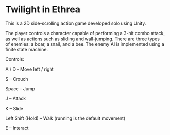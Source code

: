 # Twilight in Ethrea
This is a 2D side-scrolling action game developed solo using Unity.

The player controls a character capable of performing a 3-hit combo attack, as well as actions such as sliding and wall-jumping.
There are three types of enemies: a boar, a snail, and a bee. The enemy AI is implemented using a finite state machine.

Controls:

A / D – Move left / right

S – Crouch

Space – Jump

J – Attack

K – Slide

Left Shift (Hold) – Walk (running is the default movement)

E – Interact
